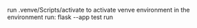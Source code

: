 run .venve/Scripts/activate to activate venve environment
in the environment run: flask --app test run 
